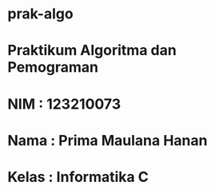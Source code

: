 # prak-algo
# Praktikum Algoritma dan Pemograman 
# NIM : 123210073 
# Nama : Prima Maulana Hanan 
# Kelas : Informatika C
